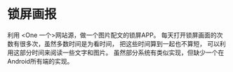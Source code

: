 # 锁屏画报
利用 <One 一个>网站源，做一个图片配文的锁屏APP。
每天打开锁屏画面的次数有很多次，虽然多数时间是为看时间，
把这些时间算到一起也不算短，
可以利用这部分时间来阅读一些文字和图片。
虽然部分系统有类似实现，但缺少一个在Android所有端的实现。